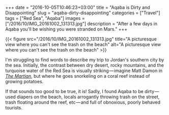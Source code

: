+++
date = "2016-10-05T10:46:23+03:00"
title = "Aqaba is Dirty and Disappointing"
slug = "aqaba-dirty-disappointing"
categories = ["Travel"]
tags = ["Red Sea", "Aqaba"]
images = ["/2016/10/IMG_20161002_131313.jpg"]
description = "After a few days in Aqaba you'll be wishing you were stranded on Mars."
+++

{{< figure src="/2016/10/IMG_20161002_131313.jpg" title="A picturesque view where you can't see the trash on the beach" alt="A picturesque view where you can't see the trash on the beach" >}}

I'm struggling to find words to describe my trip to Jordan's southern city by the sea. Initially, the contrast between dry desert, rocky mountains, and the turquoise water of the Red Sea is visually striking — imagine Matt Damon in [*The Martian*](https://en.wikipedia.org/wiki/The_Martian_(film)), but where he goes snorkeling on a coral reef instead of growing potatoes.

<!--more-->

If that sounds too good to be true, it is! Sadly, I found Aqaba to be dirty — used diapers on the beach, locals arrogantly throwing trash on the street, trash floating around the reef, etc — and full of obnoxious, poorly behaved tourists.
